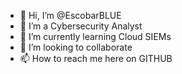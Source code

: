 - 👋 Hi, I’m @EscobarBLUE
- 👀 I’m a Cybersecurity Analyst
- 🌱 I’m currently learning Cloud SIEMs
- 💞️ I’m looking to collaborate
- 📫 How to reach me here on GITHUB

<!---
EscobarBLUE/EscobarBLUE is a ✨ special ✨ repository because its `README.md` (this file) appears on your GitHub profile.
You can click the Preview link to take a look at your changes.
--->
